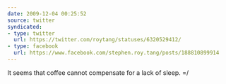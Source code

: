 ```yaml
---
date: 2009-12-04 00:25:52
source: twitter
syndicated:
- type: twitter
  url: https://twitter.com/roytang/statuses/6320529412/
- type: facebook
  url: https://www.facebook.com/stephen.roy.tang/posts/188810899914
---
```


It seems that coffee cannot compensate for a lack of sleep. =/